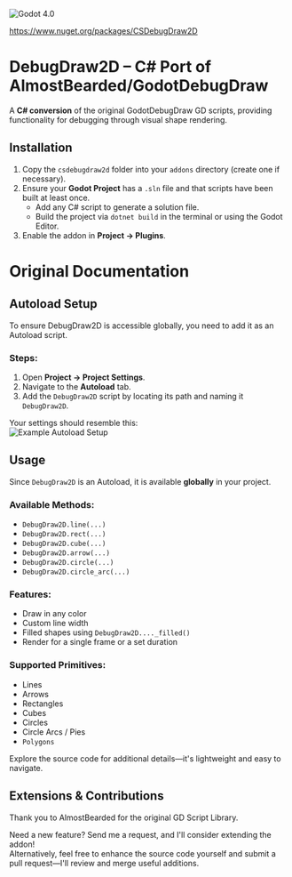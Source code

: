 ![Godot 4.0](https://img.shields.io/badge/Godot-v4.0-%23478cbf?logo=godot-engine&logoColor=white) 

https://www.nuget.org/packages/CSDebugDraw2D

# DebugDraw2D – C# Port of AlmostBearded/GodotDebugDraw  

A **C# conversion** of the original GodotDebugDraw GD scripts, providing functionality for debugging through visual shape rendering.

## Installation  

1. Copy the `csdebugdraw2d` folder into your `addons` directory (create one if necessary).  
2. Ensure your **Godot Project** has a `.sln` file and that scripts have been built at least once.  
   - Add any C# script to generate a solution file.  
   - Build the project via `dotnet build` in the terminal or using the Godot Editor.  
3. Enable the addon in **Project → Plugins**.

# Original Documentation

## Autoload Setup  

To ensure DebugDraw2D is accessible globally, you need to add it as an Autoload script.  

### Steps:  
1. Open **Project → Project Settings**.  
2. Navigate to the **Autoload** tab.  
3. Add the `DebugDraw2D` script by locating its path and naming it `DebugDraw2D`.  

Your settings should resemble this:  
![Example Autoload Setup](https://i.imgur.com/31EuOoz.png)  

## Usage  

Since `DebugDraw2D` is an Autoload, it is available **globally** in your project.  

### Available Methods:  
- `DebugDraw2D.line(...)`  
- `DebugDraw2D.rect(...)`  
- `DebugDraw2D.cube(...)`  
- `DebugDraw2D.arrow(...)`  
- `DebugDraw2D.circle(...)`  
- `DebugDraw2D.circle_arc(...)`  

### Features:  
- Draw in any color  
- Custom line width  
- Filled shapes using `DebugDraw2D...._filled()`  
- Render for a single frame or a set duration  

### Supported Primitives:  
- Lines  
- Arrows  
- Rectangles  
- Cubes  
- Circles  
- Circle Arcs / Pies
- `Polygons` 

Explore the source code for additional details—it's lightweight and easy to navigate.  

## Extensions & Contributions

Thank you to AlmostBearded for the original GD Script Library.

Need a new feature? Send me a request, and I'll consider extending the addon!  
Alternatively, feel free to enhance the source code yourself and submit a pull request—I'll review and merge useful additions.  
